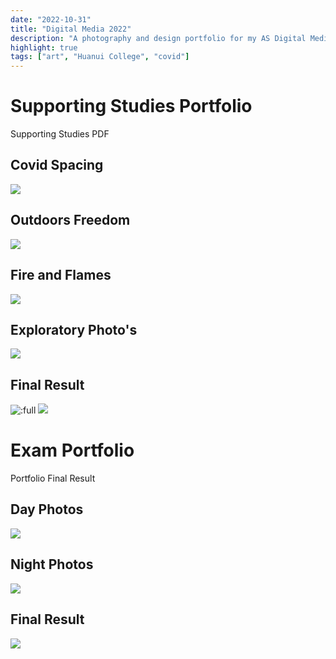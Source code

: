 ```yaml
---
date: "2022-10-31"
title: "Digital Media 2022"
description: "A photography and design portfolio for my AS Digital Media exam."
highlight: true
tags: ["art", "Huanui College", "covid"]
---
```


<script>
    import MarkdownLink from "$md/MarkdownLink.svelte";
    import { FileText } from "lucide-svelte";
</script>

# Supporting Studies Portfolio

<!-- <> -->
<MarkdownLink href="https://next.jmw.nz/s/d66FmnydiC7xjxJ" icon={FileText}>Supporting Studies PDF</MarkdownLink>

## Covid Spacing

![](./CovidPhotos/CovidSpacing/)

## Outdoors Freedom

![](./CovidPhotos/BeachPhotoshoot/)

## Fire and Flames

![](./CovidPhotos/FireAndFlames/)

## Exploratory Photo's
![](./CovidPhotos/Exploritory/)

## Final Result
![:full](./CovidPhotos/FinalResult/)
![](./CovidPhotos/Mockups/)

# Exam Portfolio

<MarkdownLink href="https://next.jmw.nz/s/iwYacewQnpkGAiF" icon={FileText}>Portfolio</MarkdownLink>
<MarkdownLink href="https://next.jmw.nz/s/8xHBxyz5ajZ3rLe" icon={FileText}>Final Result</MarkdownLink>


## Day Photos

![](./ExamPortfolio/Day/)

## Night Photos
![](./ExamPortfolio/Night/)

## Final Result
![](./ExamPortfolio/Export/)